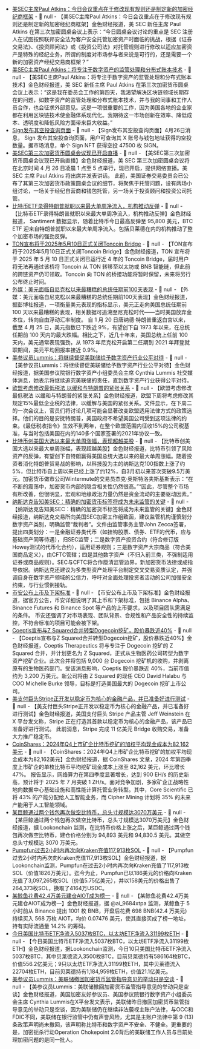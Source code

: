 - [美SEC主席Paul Atkins：今日会议重点在于修改现有规则还是制定新的加密经纪商框架]() - 📰 null - 【美SEC主席Paul Atkins：今日会议重点在于修改现有规则还是制定新的加密经纪商框架】金色财经报道，美 SEC 新任主席 Paul Atkins 在第三次加密圆桌会议上表示：“今日圆桌会议讨论的重点是 SEC 注册人在试图按照联邦安全法为客户安全托管加密资产时面临的挑战，根据《证券交易法》、《投资顾问法》或《投资公司法》对托管规则进行修改以适应加密资产是特殊的经纪业务，所谓的制度对市场参与者来说是可行的，还是需要一个新的加密资产经纪交易商框架？”
- [美SEC主席Paul Atkins：将专注于数字资产的监管处理和分布式账本技术]() - 📰 null - 【美SEC主席Paul Atkins：将专注于数字资产的监管处理和分布式账本技术】金色财经报道，美 SEC 新任主席 Paul Atkins 在第三次加密货币圆桌会议上表示：“这是我在委员会工作的第四天，我渴望解决区块链领域长期存在的问题，如数字资产的监管处理和分布式账本技术，并与我的同事和工作人员合作，也会征求外部意见。这是一项很重要的工作，因为美国各地的企业家都在利用区块链技术使金融体系现代化。我期待这一市场创新在效率、降低成本、透明度和降低风险方面带来巨大收益。”
- [Sign发布其空投查询页面]() - 📰 null - 【Sign发布其空投查询页面】4月26日消息， Sign 发布其空投查询页面，用户可查询其 X 账号与钱包地址获得的空投数量。据市场消息，单个 Sign NFT 获得空投 47500 枚 SIGN。
- [美SEC第三次加密货币圆桌会议现已开启直播](https://x.com/SECGov/status/1915772469568323807) - 📰 null - 【美SEC第三次加密货币圆桌会议现已开启直播】金色财经报道，美 SEC 第三次加密圆桌会议将在北京时间 4 月 26 日凌晨 1 点至 5 点举行，现已开启，提供网络直播。美 SEC 主席 Paul Atkins 将出席并发表讲话。 
此前，美国证券交易委员会已公布了其第三次加密货币政策圆桌会议的细节，将聚焦于托管问题，设有两场小组讨论，一场关于经纪自营商和钱包托管，另一场关于投资顾问和投资公司托管。
- [比特币ETF录得特朗普就职以来最大单周净流入，机构推动反弹](https://x.com/santimentfeed/status/1915807464349725096) - 📰 null - 【比特币ETF录得特朗普就职以来最大单周净流入，机构推动反弹】金色财经报道， Santiment 数据显示，随着比特币今日最高反弹至 95,800 美元，BTC ETF 迎来自特朗普就职以来最大单周净流入。包括贝莱德在内的机构推动了整个加密市场的强劲反弹。
- [TON宣布将于2025年5月10日正式关闭Toncoin Bridge](https://blog.ton.org/ton-retires-toncoin-bridge) - 📰 null - 【TON宣布将于2025年5月10日正式关闭Toncoin Bridge】金色财经报道，TON 宣布将于 2025 年 5 月 10 日正式关闭已运行近 4 年的 Toncoin Bridge，届时用户将无法再通过该桥将 Toncoin 从 TON 转移至以太坊或 BNB 智能链，但此前的跨链资产仍可领取。Toncoin 向 TON 的桥接功能将暂时保留，未来将另行公布终止时间。
- [外媒：美元面临自尼克松以来最糟糕的总统任期前100天表现](https://www.bloomberg.com/news/articles/2025-04-25/dollar-poised-for-worst-first-100-days-of-presidency-since-nixon?taid=680bb2b63d26750001f454e9&utm_campaign=trueanthem&utm_medium=social&utm_source=twitter) - 📰 null - 【外媒：美元面临自尼克松以来最糟糕的总统任期前100天表现】金色财经报道，据彭博社报道，一项衡量美元表现的指标显示，美元正走向美国总统任期前 100 天以来最糟糕的表现，相关数据可追溯至尼克松时代——当时美国放弃金本位，转向自由浮动汇率制度。 
自 1 月 20 日唐纳德·特朗普重返白宫以来，截至 4 月 25 日，美元指数已下跌近 9%，有望创下自 1973 年以来，在总统任期前 100 天内的最大跌幅。相比之下，近几十年来，美国总统上任前 100 天内，美元通常表现强劲，从 1973 年尼克松开启第二任期到 2021 年拜登就职期间，美元平均回报率接近 0.9%。
- [美参议员Lummis：将继续督促美联储给予数字资产行业公平对待](https://x.com/SenLummis/status/1915787131731263612) - 📰 null - 【美参议员Lummis：将继续督促美联储给予数字资产行业公平对待】金色财经报道，据美国参议院银行数字资产小组委员会主席 Cynthia Lummis 社交媒体消息，她表示将继续追究美联储的责任，直到数字资产行业获得公平对待。
- [欧盟考虑修改最低税法 以缓和与特朗普的紧张关系](https://flash.jin10.com/detail/20250425233222263800) - 📰 null - 【欧盟考虑修改最低税法 以缓和与特朗普的紧张关系】金色财经报道，欧盟下周将考虑修改其规定15%最低企业税的法律，以缓解与美国的紧张关系。文件显示，在下周二的一次会议上，官员们将讨论几项可能会显著改变欧盟适用法律方式的政策选择。他们的目的是安抚特朗普，美国政府不希望美国公司受到这项法律的约束。《最低税收指令》生效不到两年，在整个欧盟范围内征收15%的公司税基准，与当时包括美国在内的140多个国家签署的2021年协议一致。
- [比特币创美国大选以来最大单周涨幅，表现超越美股](https://flash.jin10.com/detail/20250425230733766800) - 📰 null - 【比特币创美国大选以来最大单周涨幅，表现超越美股】金色财经报道，比特币引领了风险资产的反弹，有望创下自特朗赢得美国总统大选以来的最大单周涨幅。随着投资者消化特朗普贸易战的影响，以科技股为主的纳斯达克100指数上涨了约5%，但比特币自上周以来已经上涨了约12%，自3月初以来首次突破9.5万美元。加密货币做市公司Wintermute的交易员杰克·奥斯特洛夫斯基斯表示：“在不断的震荡中，加密货币内部的隐含相关性仍然很高。”“因此，尽管整个市场有所改善，但很明显，宏观和地缘政治力量仍然是资金流动的主要驱动因素。”
- [纳斯达克告知美SEC：精确的加密货币标签将成为未来监管的关键](https://www.coindesk.com/policy/2025/04/25/nasdaq-tells-sec-precise-crypto-labeling-will-be-everything-in-future-regulation) - 📰 null - 【纳斯达克告知美SEC：精确的加密货币标签将成为未来监管的关键】金色财经报道，纳斯达克交易所向美国SEC加密工作组致函，建议监管机构谨慎划分数字资产类别，明确监管“裁判者”。文件由监管事务主管John Zecca签署，提出四类划分：一是金融证券类代币（如挂钩股票、债券、ETF的代币，应与基础资产同等待遇），归SEC监管；二是数字资产投资合约（符合修订版Howey测试的代币化合约），适用证券规则；三是数字资产大宗商品（符合美国商品定义），由CFTC管辖；四是其他数字资产（不归入前三类，不强制适用证券或商品规则）。SEC与CFTC将合作厘清监管边界，新加密货币法律或成指导依据。纳斯达克还建议为多类型资产处理平台制定交叉交易资质认定，并强调自身在数字资产领域的公信力，呼吁对全面处理投资者活动的公司加强安全约束，与行业惯例接轨。
- [币安公布上币及下架标准](https://www.binance.com/zh-CN/support/announcement/detail/d378c2176ac841bb8eae68f63d4c4845) - 📰 null - 【币安公布上币及下架标准】金色财经报道，据官方公告，币安详细说明了其上币和下架标准，包括 Binance Alpha、Binance Futures 和 Binance Spot 等产品的上币要求，以及项目团队需满足的条件。 
币安还强调了对市场表现、团队背景、合规性和产品安全性的持续监控，不符合标准的项目可能会被下架。
- [Coeptis宣布与Z Squared合并转型Dogecoin挖矿，股价暴跌近40%](https://www.theblock.co/post/352015/biotech-coeptis-merge-with-z-squared-create-dogecoin-focused-mining-company) - 📰 null - 【Coeptis宣布与Z Squared合并转型Dogecoin挖矿，股价暴跌近40%】金色财经报道，Coeptis Therapeutics 将与专注于 Dogecoin 挖矿的 Z Squared 合并，并计划更名为 Z Squared，正式从生物医药公司转型为数字资产挖矿企业。此次合并将包括 9,000 台 Dogecoin 挖矿机的收购，并剥离原有的生物医药部门。受该消息影响，Coeptis 股价暴跌近 40%，当前市值约为 3,200 万美元。新公司将由 Z Squared 的现任 CEO David Halabu 与 COO Michelle Burke 领导，目标是打造美国最大的 Dogecoin 挖矿上市公司。
- [美支付巨头Stripe正开发以稳定币为核心的金融产品，并已准备好进行测试](https://x.com/jeff_weinstein/status/1915774689768882221) - 📰 null - 【美支付巨头Stripe正开发以稳定币为核心的金融产品，并已准备好进行测试】金色财经报道，美国支付巨头 Stripe 产品主管 Jeff Weinstein 在 X 平台发文称，Stripe 正在打造其首款以稳定币为核心的金融产品，该产品已准备好进行测试。 
此前消息，Stripe 完成 11 亿美元 Bridge 收购交易，准备大力推广稳定币。
- [CoinShares：2024年Q4上市矿企比特币挖矿的加权平均现金成本为82,162美元](https://blog.coinshares.com/coinshares-q4-2024-mining-report-cf65cbb7610b) - 📰 null - 【CoinShares：2024年Q4上市矿企比特币挖矿的加权平均现金成本为82,162美元】金色财经报道，据 CoinShares 文章，2024 年第四季度上市矿企的单枚比特币平均挖矿现金成本上涨至 82,162 美元，环比增长 47%。 
报告显示，网络算力在第四季度显著增长，达到 900 EH/s 的历史新高，预计将于 2025 年 7 月突破 1 ZH/s。面对竞争加剧，多家矿企正战略性地向数据中心基础设施和高性能计算托管业务转型。其中，Core Scientific 已将 43% 的产能分配给人工智能业务，而 Cipher Mining 计划将 35% 的未来产能用于人工智能领域。
- [某巨鲸通过两个钱包再次做空比特币，总头寸规模达3070万美元](https://x.com/lookonchain/status/1915785144335798326) - 📰 null - 【某巨鲸通过两个钱包再次做空比特币，总头寸规模达3070万美元】金色财经报道，据 Lookonchain 监测，在比特币价格上涨之后，某巨鲸通过两个钱包再次做空比特币，建仓价格分别为 94,893 美元和 94,830.5 美元。其做空总头寸规模达 3070 万美元。
- [Pumpfun过去2小时内再次向Kraken充值117,913枚SOL](https://x.com/lookonchain/status/1915781738263118155) - 📰 null - 【Pumpfun过去2小时内再次向Kraken充值117,913枚SOL】金色财经报道，据Lookonchain监测，Pumpfun在过去2小时内再次向Kraken充值了117,913枚SOL（价值1826万美元）。迄今为止，Pumpfun已以186美元的价格向Kraken充值了3,097,265枚SOL（价值5.75亿美元），并以158美元的价格出售了264,373枚SOL，换取了4164万USDC。
- [某鲸鱼花费42.4万美元建仓AIOT成为榜一](https://x.com/lookonchain/status/1915779778982105171) - 📰 null - 【某鲸鱼花费42.4万美元建仓AIOT成为榜一】金色财经报道，据 @ai_9684xtpa 监测，某鲸鱼于 5 小时前从 Binance 提出 1001 枚 BNB，开盘后花费 698 BNB(42.4 万美元) 持续买入 568 万枚 AIOT，均价 0.07476 美元，使其直接买成了榜一地址，持有实际流通量 14.2% 的筹码。
- [今日美国比特币ETF净流入5037枚BTC，以太坊ETF净流入31199枚ETH](https://x.com/lookonchain/status/1915779778982105171) - 📰 null - 【今日美国比特币ETF净流入5037枚BTC，以太坊ETF净流入31199枚ETH】金色财经报道，据Lookonchain监测，今日10只美国比特币ETF净流入5037枚BTC，其中贝莱德流入3500枚BTC，目前贝莱德持有586164枚BTC，价值556.2亿美元；9只以太坊ETF净流入31199枚ETH，其中贝莱德流入22704枚ETH，目前贝莱德持有1,184,959枚ETH，价值21.1亿美元。
- [美参议员Lummis：美联储撤回加密货币监管指导意见的举动只是空谈](https://x.com/SenLummis/status/1915778226875453744) - 📰 null - 【美参议员Lummis：美联储撤回加密货币监管指导意见的举动只是空谈】金色财经报道，美国加密友好参议员、美国参议院银行数字资产小组委员会主席 Cynthia Lummis在X平台发文表示，美联储昨日撤回加密货币监管指导意见的举动只是空谈，因为美联储仍在继续非法藐视主账户法律，与OCC和FDIC不同，美联储在银行监管中仍有声誉风险，尤其是主账户法律中第 9 (13) 条政策声明尚未撤回，该声明称比特币和数字资产不安全、不健全。更重要的是，加密扼杀行动Operation Chokepoint 2.0背后的美联储工作人员与目前处理加密问题的是同一批人。

